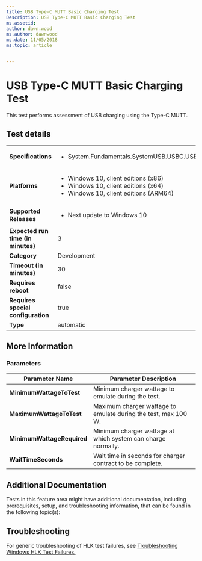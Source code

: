 ```yaml
---
title: USB Type-C MUTT Basic Charging Test
Description: USB Type-C MUTT Basic Charging Test
ms.assetid: 
author: dawn.wood
ms.author: dawnwood
ms.date: 11/05/2018
ms.topic: article


---
```


# USB Type-C MUTT Basic Charging Test

This test performs assessment of USB charging using the Type-C MUTT.

## Test details
|||
|---|---|
| **Specifications**  | <ul><li>System.Fundamentals.SystemUSB.USBC.USBTypeCCharging</li></ul> |  
| **Platforms**   | <ul><li>Windows 10, client editions (x86)</li><li>Windows 10, client editions (x64)</li><li>Windows 10, client editions (ARM64)</li></ul> |
| **Supported Releases** | <ul><li>Next update to Windows 10</li></ul> |
|**Expected run time (in minutes)**| 3 |
|**Category**| Development |
|**Timeout (in minutes)**| 30 |
|**Requires reboot**| false |
|**Requires special configuration**| true |
|**Type**| automatic |

## More Information
### Parameters
| Parameter Name | Parameter Description |
| --- | --- |
| **MinimumWattageToTest** | Minimum charger wattage to emulate during the test. |
| **MaximumWattageToTest** | Maximum charger wattage to emulate during the test, max 100 W. |
| **MinimumWattageRequired** | Minimum charger wattage at which system can charge normally. |
| **WaitTimeSeconds** | Wait time in seconds for charger contract to be complete. |


## Additional Documentation
Tests in this feature area might have additional documentation, including prerequisites, setup, and troubleshooting information, that can be found in the following topic(s): 


## Troubleshooting
For generic troubleshooting of HLK test failures, see [Troubleshooting Windows HLK Test Failures.](..\user\troubleshooting-windows-hlk-test-failures.md)